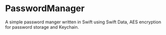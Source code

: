# PasswordManager
A simple password manger written in Swift using Swift Data, AES encryption for password storage and Keychain.
